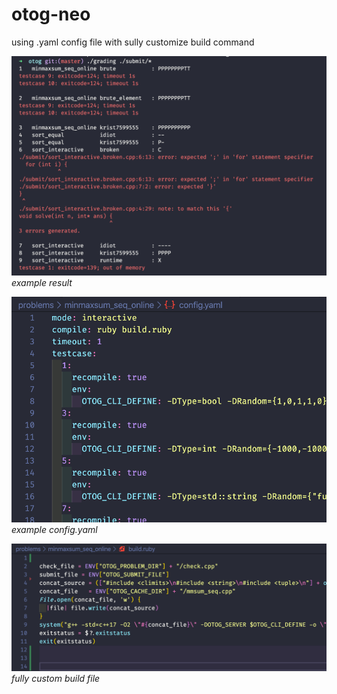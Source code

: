 # otog-neo

using .yaml config file with sully customize build command

![img 1](screenshot/1.png)
_example result_

![img 1](screenshot/2.png)
_example config.yaml_

![img 1](screenshot/3.png)
_fully custom build file_